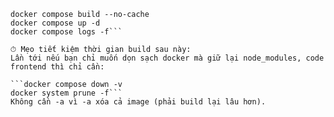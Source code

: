 ```docker compose down --volumes --remove-orphans
docker compose build --no-cache
docker compose up -d
docker compose logs -f```

⏱ Mẹo tiết kiệm thời gian build sau này:
Lần tới nếu bạn chỉ muốn dọn sạch docker mà giữ lại node_modules, code frontend thì chỉ cần:

```docker compose down -v
docker system prune -f```
Không cần -a vì -a xóa cả image (phải build lại lâu hơn).
